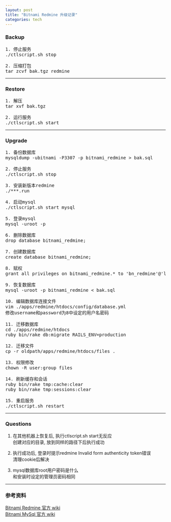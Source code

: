 ```yaml
---
layout: post
title: "Bitnami Redmine 升级记录"
categories: tech
---
```


### Backup
<pre>
1. 停止服务
./ctlscript.sh stop

2. 压缩打包
tar zcvf bak.tgz redmine
</pre>

---

### Restore
<pre>
1. 解压
tar xvf bak.tgz

2. 运行服务
./ctlscript.sh start
</pre>

---

### Upgrade
<pre>
1. 备份数据库
mysqldump -ubitnami -P3307 -p bitnami_redmine > bak.sql

2. 停止服务
./ctlscript.sh stop

3. 安装新版本redmine
./***.run

4. 启动mysql
./ctlscript.sh start mysql

5. 登录mysql
mysql -uroot -p

6. 删除数据库
drop database bitnami_redmine;

7. 创建数据库
create database bitnami_redmine;

8. 赋权
grant all privileges on bitnami_redmine.* to 'bn_redmine'@'localhost' identified by 'DATABASE_PASSWORD';

9. 恢复数据库
mysql -uroot -p bitnami_redmine < bak.sql

10. 编辑数据库连接文件
vim ./apps/redmine/htdocs/config/database.yml
修改username和password为8中设定的用户名密码

11. 迁移数据库
cd ./apps/redmine/htdocs
ruby bin/rake db:migrate RAILS_ENV=production

12. 迁移文件
cp -r oldpath/apps/redmine/htdocs/files .

13. 权限修改
chown -R user:group files

14. 刷新缓存和会话
ruby bin/rake tmp:cache:clear
ruby bin/rake tmp:sessions:clear

15. 重启服务
./ctlscript.sh restart
</pre>

---

### Questions
1. 在其他机器上恢复后, 执行ctlscript.sh start无反应  
创建对应的目录, 放到同样的路径下后执行成功  

2. 执行成功后, 登录时提示redmine Invalid form authenticity token错误  
清理cookie后解决  

3. mysql数据库root用户密码是什么  
和安装时设定的管理员密码相同  

---

### 参考资料
<a href='https://wiki.bitnami.com/Applications/BitNami_Redmine' target='blank'>Bitnami Redmine 官方 wiki</a>  
<a href='https://wiki.bitnami.com/Components/MySQL' target='blank'>Bitnami MySql 官方 wiki</a>  
